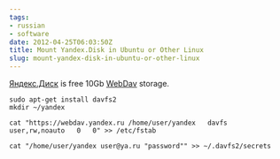 ```yaml
---
tags:
- russian
- software
date: 2012-04-25T06:03:50Z
title: Mount Yandex.Disk in Ubuntu or Other Linux
slug: mount-yandex-disk-in-ubuntu-or-other-linux
---
```


[Яндекс.Диск](https://disk.yandex.ru/invite/?hash=9GMQ37ZU "Яндекс.Диск") is free 10Gb [WebDav](https://yandex.ru/support/disk/webdav.html "Доступ к Диску через WebDAV — Яндекс.Помощь. Диск") storage.

    sudo apt-get install davfs2
    mkdir ~/yandex

    cat "https://webdav.yandex.ru /home/user/yandex   davfs   user,rw,noauto   0   0" >> /etc/fstab

    cat "/home/user/yandex user@ya.ru "password"" >> ~/.davfs2/secrets

<!--more-->
